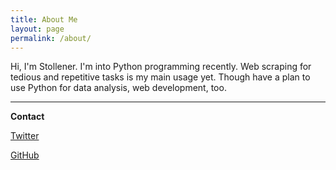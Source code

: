 ```yaml
---
title: About Me
layout: page
permalink: /about/
---
```

Hi, I'm Stollener. I'm into Python programming recently. Web scraping for tedious and repetitive tasks is my main usage yet. Though have a plan to use Python for data analysis, web development, too.


* * *

**Contact**

[Twitter](https://twitter.com/stollener)

[GitHub](https://github.com/stollener)
